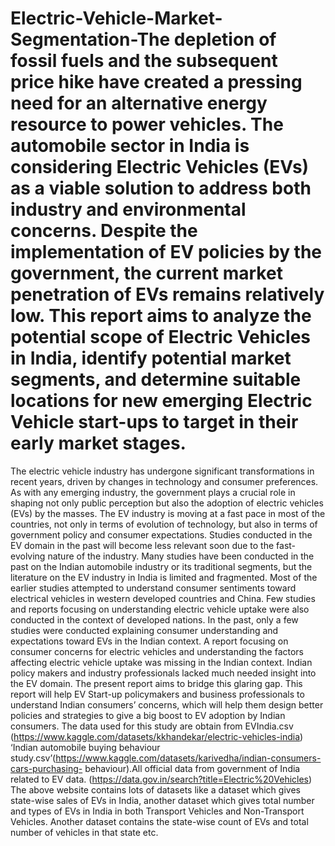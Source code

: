 # Electric-Vehicle-Market-Segmentation-The depletion of fossil fuels and the subsequent price hike have created a pressing need for an alternative energy resource to power vehicles. The automobile sector in India is considering Electric Vehicles (EVs) as a viable solution to address both industry and environmental concerns. Despite the implementation of EV policies by the government, the current market penetration of EVs remains relatively low. This report aims to analyze the potential scope of Electric Vehicles in India, identify potential market segments, and determine suitable locations for new emerging Electric Vehicle start-ups to target in their early market stages.
The electric vehicle industry has undergone significant transformations in recent years, driven by changes in technology and consumer preferences. As with any emerging industry, the government plays a crucial role in shaping not only public perception but also the adoption of electric vehicles (EVs) by the masses. 
The EV industry is moving at a fast pace in most of the countries, not only in terms of evolution of technology, but also in terms of government policy and consumer expectations. Studies conducted in the EV domain in the past will become less relevant soon due to the fast-evolving nature of the industry. Many studies have been conducted in the past on the Indian automobile industry or its traditional segments, but the literature on the EV industry in India is limited and fragmented. Most of the earlier studies attempted to understand consumer sentiments toward electrical vehicles in western developed countries and China. Few studies and reports focusing on understanding electric vehicle uptake were also conducted in the context of developed nations. In the past, only a few studies were conducted explaining consumer understanding and expectations toward EVs in the Indian context. A report focusing on consumer concerns for electric vehicles and understanding the factors affecting electric vehicle uptake was missing in the Indian context. Indian policy makers and industry professionals lacked much needed insight into the EV domain. The present report aims to bridge this glaring gap. This report will help EV Start-up policymakers and business professionals to understand Indian consumers’ concerns, which will help them design better policies and strategies to give a big boost to EV adoption by Indian consumers.
The data used for this study are obtain from EVIndia.csv (https://www.kaggle.com/datasets/kkhandekar/electric-vehicles-india) ‘Indian automobile buying behaviour study.csv’(https://www.kaggle.com/datasets/karivedha/indian-consumers-cars-purchasing- behaviour).All official data from government of India related to EV data. (https://data.gov.in/search?title=Electric%20Vehicles)
The above website contains lots of datasets like a dataset which gives state-wise sales of EVs in India, another dataset which gives total number and types of EVs in India in both Transport Vehicles and Non-Transport Vehicles. Another dataset contains the state-wise count of EVs and total number of vehicles in that state etc.
